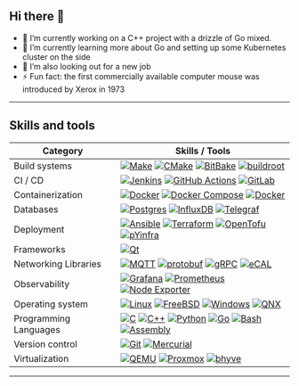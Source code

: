 ## Hi there 👋

<!--
**cristian-caloghera/cristian-caloghera** is a ✨ _special_ ✨ repository because its `README.md` (this file) appears on your GitHub profile.

Here are some ideas to get you started:

- 🔭 I’m currently working on ...
- 🌱 I’m currently learning ...
- 👯 I’m looking to collaborate on ...
- 🤔 I’m looking for help with ...
- 💬 Ask me about ...
- 📫 How to reach me: ...
- 😄 Pronouns: ...
- ⚡ Fun fact: ...
-->

 - 🔭 I’m currently working on a C++ project with a drizzle of Go mixed.
 - 🌱 I’m currently learning more about Go and setting up some Kubernetes cluster on the side
 - 🤔 I’m also looking out for a new job
 - ⚡ Fun fact: the first commercially available computer mouse was introduced by Xerox in 1973

----

## Skills and tools

| Category | Skills / Tools |
|--|--|
| Build systems | [![Make](https://img.shields.io/badge/GNU_Make-A42E2B?logo=GNU&logoColor=black)](#) [![CMake](https://img.shields.io/badge/CMake-064F8C?logo=CMake&logoColor=white)](#) [![BitBake](https://custom-icon-badges.demolab.com/badge/BitBake-009BDB)](#)  [![buildroot](https://custom-icon-badges.demolab.com/badge/buildroot-edc92f)](#) |
| CI / CD | [![Jenkins](https://img.shields.io/badge/Jenkins-D24939?logo=Jenkins&logoColor=white)](#) [![GitHub Actions](https://img.shields.io/badge/githubactions-2088FF?logo=githubactions&logoColor=white)](#) [![GitLab](https://img.shields.io/badge/GitLab-FC6D26?logo=GitLab&logoColor=white)](#) |
| Containerization | [![Docker](https://img.shields.io/badge/Docker-2496ED?logo=docker&logoColor=fff)](#) [![Docker Compose](https://img.shields.io/badge/Docker_Compose-2496ED?logo=docker&logoColor=fff)](#) [![Docker](https://img.shields.io/badge/Kubernetes-326CE5?logo=Kubernetes&logoColor=white)](#) |
| Databases | [![Postgres](https://img.shields.io/badge/Postgres-%23316192.svg?logo=postgresql&logoColor=white)](#)  [![InfluxDB](https://img.shields.io/badge/InfluxDB-22ADF6?logo=influxdb&logoColor=fff)](#) [![Telegraf](https://img.shields.io/badge/Telegraf-ce0e7e)](#) |
| Deployment | [![Ansible](https://img.shields.io/badge/Ansible-EE0000?logo=Ansible&logoColor=white)](#) [![Terraform](https://img.shields.io/badge/Terraform-844FBA?logo=Terraform&logoColor=white)](#) [![OpenTofu](https://img.shields.io/badge/OpenTofu-FFDA18?logo=OpenTofu&logoColor=black)](#) [![pYinfra](https://img.shields.io/badge/pyInfra-54AC63)](#) |
| Frameworks |  [![Qt](https://img.shields.io/badge/Qt-41CD52?logo=Qt&logoColor=black)](#) |
| Networking Libraries | [![MQTT](https://img.shields.io/badge/MQTT-660066?logo=MQTT&logoColor=white)](#) [![protobuf](https://img.shields.io/badge/protobuf-EE3123)](#) [![gRPC](https://img.shields.io/badge/gRPC-2C3E50)](#) [![eCAL](https://img.shields.io/badge/eCAL-FFA500)](#) | 
| Observability | [![Grafana](https://img.shields.io/badge/Grafana-F46800?logo=Grafana&logoColor=white)](#) [![Prometheus](https://img.shields.io/badge/Prometheus-E6522C?logo=Prometheus&logoColor=white)](#) [![Node Exporter](https://img.shields.io/badge/Node_Exporter-E6522C)](#) |
| Operating system | [![Linux](https://img.shields.io/badge/Linux-FCC624?logo=linux&logoColor=black)](#) [![FreeBSD](https://img.shields.io/badge/FreeBSD-AB2B28?logo=freebsd&logoColor=fff)](#) [![Windows](https://custom-icon-badges.demolab.com/badge/Windows-0078D6?logo=windows11&logoColor=white)](#) [![QNX](https://custom-icon-badges.demolab.com/badge/QNX-FF443A?logo=blackberry11&logoColor=white)](#) |
| Programming Languages | [![C](https://img.shields.io/badge/C-00599C?logo=c&logoColor=white)](#) [![C++](https://img.shields.io/badge/C++-%2300599C.svg?logo=c%2B%2B&logoColor=white)](#) [![Python](https://img.shields.io/badge/Python-3776AB?logo=python&logoColor=fff)](#) [![Go](https://img.shields.io/badge/Go-%2300ADD8.svg?&logo=go&logoColor=white)](#) [![Bash](https://img.shields.io/badge/Bash-4EAA25?logo=gnubash&logoColor=fff)](#) [![Assembly](https://img.shields.io/badge/Assembly-2C3E50)](#) |
| Version control | [![Git](https://img.shields.io/badge/Git-F05032?logo=git&logoColor=fff)](#) [![Mercurial](https://img.shields.io/badge/Mercurial-999?logo=mercurial&logoColor=fff)](#)  |
| Virtualization | [![QEMU](https://img.shields.io/badge/QEMU-FF6600?logo=QEMU&logoColor=white)](#) [![Proxmox](https://img.shields.io/badge/Proxmox-E57000?logo=Proxmox&logoColor=white)](#) [![bhyve](https://img.shields.io/badge/bhyve-ed6300)](#) |

----

